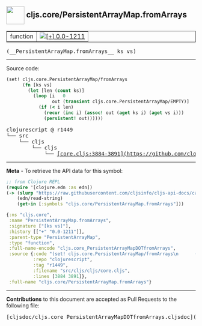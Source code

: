 ## <img width="48px" valign="middle" src="http://i.imgur.com/Hi20huC.png"> cljs.core/PersistentArrayMap.fromArrays

 <table border="1">
<tr>

<td>function</td>
<td><a href="https://github.com/cljsinfo/cljs-api-docs/tree/0.0-1211"><img valign="middle" alt="[+] 0.0-1211" src="https://img.shields.io/badge/+-0.0--1211-lightgrey.svg"></a> </td>
</tr>
</table>

 <samp>
(__PersistentArrayMap.fromArrays__ ks vs)<br>
</samp>

---





Source code:

```clj
(set! cljs.core.PersistentArrayMap/fromArrays
      (fn [ks vs]
        (let [len (count ks)]
          (loop [i   0
                 out (transient cljs.core.PersistentArrayMap/EMPTY)]
            (if (< i len)
              (recur (inc i) (assoc! out (aget ks i) (aget vs i)))
              (persistent! out))))))
```

 <pre>
clojurescript @ r1449
└── src
    └── cljs
        └── cljs
            └── <ins>[core.cljs:3884-3891](https://github.com/clojure/clojurescript/blob/r1449/src/cljs/cljs/core.cljs#L3884-L3891)</ins>
</pre>


---

__Meta__ - To retrieve the API data for this symbol:

```clj
;; from Clojure REPL
(require '[clojure.edn :as edn])
(-> (slurp "https://raw.githubusercontent.com/cljsinfo/cljs-api-docs/catalog/cljs-api.edn")
    (edn/read-string)
    (get-in [:symbols "cljs.core/PersistentArrayMap.fromArrays"]))
```

```clj
{:ns "cljs.core",
 :name "PersistentArrayMap.fromArrays",
 :signature ["[ks vs]"],
 :history [["+" "0.0-1211"]],
 :parent-type "PersistentArrayMap",
 :type "function",
 :full-name-encode "cljs.core_PersistentArrayMapDOTfromArrays",
 :source {:code "(set! cljs.core.PersistentArrayMap/fromArrays\n      (fn [ks vs]\n        (let [len (count ks)]\n          (loop [i   0\n                 out (transient cljs.core.PersistentArrayMap/EMPTY)]\n            (if (< i len)\n              (recur (inc i) (assoc! out (aget ks i) (aget vs i)))\n              (persistent! out))))))",
          :repo "clojurescript",
          :tag "r1449",
          :filename "src/cljs/cljs/core.cljs",
          :lines [3884 3891]},
 :full-name "cljs.core/PersistentArrayMap.fromArrays"}

```

---

__Contributions__ to this document are accepted as Pull Requests to the following file:

 <pre>
[cljsdoc/cljs.core_PersistentArrayMapDOTfromArrays.cljsdoc](https://github.com/cljsinfo/cljs-api-docs/blob/master/cljsdoc/cljs.core_PersistentArrayMapDOTfromArrays.cljsdoc)
</pre>

